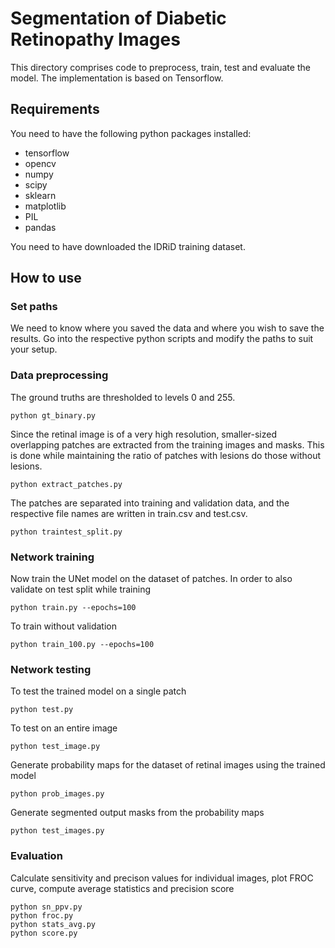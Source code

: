 # Segmentation of Diabetic Retinopathy Images
This directory comprises code to preprocess, train, test and evaluate the model. The implementation is based on Tensorflow.

## Requirements
You need to have the following python packages installed:

* tensorflow
* opencv
* numpy
* scipy
* sklearn
* matplotlib
* PIL
* pandas

You need to have downloaded the IDRiD training dataset.

## How to use

### Set paths
We need to know where you saved the data and where you wish to save the results. Go into the respective python scripts and modify the paths 
to suit your setup.

### Data preprocessing
The ground truths are thresholded to levels 0 and 255.

```
python gt_binary.py
```

Since the retinal image is of a very high resolution, smaller-sized overlapping patches are extracted from the training images and masks. This
is done while maintaining the ratio of patches with lesions do those without lesions.

```
python extract_patches.py
```

The patches are separated into training and validation data, and the respective file names are written in train.csv and test.csv.

```
python traintest_split.py
```

### Network training
Now train the UNet model on the dataset of patches. In order to also validate on test split while training

```
python train.py --epochs=100
```

To train without validation

```
python train_100.py --epochs=100
```

### Network testing
To test the trained model on a single patch

```
python test.py
```

To test on an entire image

```
python test_image.py
```

Generate probability maps for the dataset of retinal images using the trained model

```
python prob_images.py
```

Generate segmented output masks from the probability maps

```
python test_images.py
```

### Evaluation

Calculate sensitivity and precison values for individual images, plot FROC curve, compute average statistics and precision score

```
python sn_ppv.py
python froc.py
python stats_avg.py
python score.py
```
